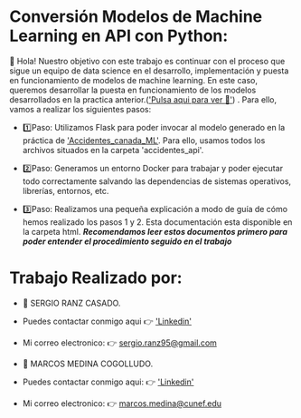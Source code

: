 # Conversión Modelos de Machine Learning en API con Python:

:wave: Hola! Nuestro objetivo con este trabajo es continuar con el proceso que sigue un equipo de data science en el desarrollo, implementación y puesta en funcionamiento de modelos de machine learning. En este caso, queremos desarrollar la puesta en funcionamiento de los modelos desarrollados en la practica anterior.(['Pulsa aqui para ver :file_folder:'](https://github.com/sergerc/Accidentes_canada_ML)) . Para ello, vamos a realizar los siguientes pasos: 

- :one:Paso: Utilizamos Flask para poder invocar al modelo generado en la práctica de ['Accidentes_canada_ML'](https://github.com/sergerc/Accidentes_canada_ML). Para ello, usamos todos los archivos situados en la carpeta 'accidentes_api'.

- 2️⃣Paso: Generamos un entorno Docker para trabajar y poder ejecutar todo correctamente salvando las dependencias de sistemas operativos, librerías, entornos, etc.

- 3️⃣Paso: Realizamos una pequeña explicación a modo de guía de cómo hemos realizado los pasos 1 y 2. Esta documentación esta disponible en la carpeta html. ***Recomendamos leer estos documentos primero para poder entender el procedimiento seguido en el trabajo***

# Trabajo Realizado por: 

- :bust_in_silhouette: SERGIO RANZ CASADO. 
- Puedes contactar conmigo aqui :point_right: ['Linkedin'](https://www.linkedin.com/in/sergio-ranz-casado-3318b713a/)
- Mi correo electronico: :point_right:  sergio.ranz95@gmail.com

- :bust_in_silhouette: MARCOS MEDINA COGOLLUDO.
- Puedes contactar conmigo aqui: :point_right: ['Linkedin'](https://www.linkedin.com/in/marcos-medina-9767a9222/)
- Mi correo electronico: :point_right: marcos.medina@cunef.edu
